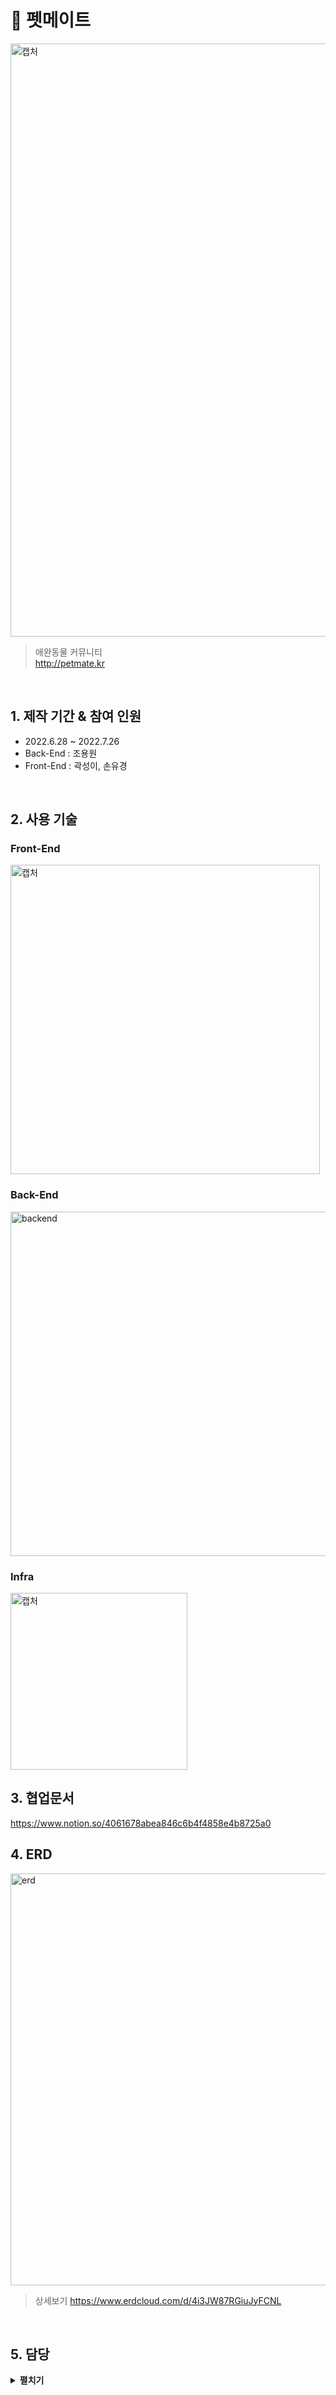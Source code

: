 # :pushpin: 펫메이트
<img width="949" alt="캡처" src="https://user-images.githubusercontent.com/48177285/181407026-7aba65ce-96ae-43b6-9c0e-df677ae49376.PNG">

>애완동물 커뮤니티  
>http://petmate.kr 

</br>

## 1. 제작 기간 & 참여 인원
- 2022.6.28 ~ 2022.7.26
- Back-End : 조용원
- Front-End : 곽성이, 손유경

</br>

## 2. 사용 기술
### Front-End
<img width="495" alt="캡처" src="https://user-images.githubusercontent.com/48177285/181400595-975a7443-df2a-476a-8a97-2d397c68b4a0.PNG">

### Back-End
<img width="551" alt="backend" src="https://user-images.githubusercontent.com/48177285/181399540-95c6e339-2749-4b2b-852a-a2761adff997.PNG">

### Infra
<img width="283" alt="캡처" src="https://user-images.githubusercontent.com/48177285/181401569-83613323-99ce-4f4f-9ad0-10248f832518.PNG">

</br>

## 3. 협업문서
https://www.notion.so/4061678abea846c6b4f4858e4b8725a0

## 4. ERD
<img width="659" alt="erd" src="https://user-images.githubusercontent.com/48177285/181696667-c02c865e-eb52-492b-aae9-4146d96beece.PNG">

>상세보기
https://www.erdcloud.com/d/4i3JW87RGiuJyFCNL

<br/>

## 5. 담당
<details>
<summary><b>펼치기</b></summary>
<div markdown="1">
    
    - Figma를 이용한 디자인 구성 (FE협업)
  
    - 메인페이지
        - 헤더, 배너 구현 (반응형)
        - 검색 기능
  
    - 커뮤니티
        - 게시글 등록
        - 이미지 등록
        - 디테일 페이지 조회
        - 해쉬태그 등록, 삭제, 조회, 검색
        - 좋아요 기능
        - 댓글 등록, 삭제, 조회
  
    - 산책메이트
        - 전체 게시글 조회
        - 디테일 페이지 조회, 삭제
        - 댓글 등록, 삭제, 조회
  
    - 유저 프로필 페이지
        - 전체
  
    - 상태관리
        - user
            - 프로필
        - community
            - 댓글
        - sanchaek
            - 조회
            - 삭제
            - 댓글
        - search
            - 전체
  
</div>
</details>

<br/>



